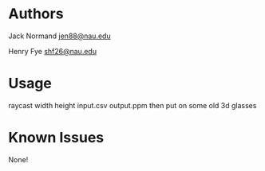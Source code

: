 # Authors
Jack Normand 
jen88@nau.edu

Henry Fye
shf26@nau.edu

# Usage
raycast width height input.csv output.ppm
then put on some old 3d glasses

# Known Issues
None!
